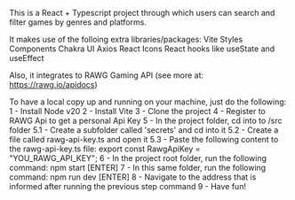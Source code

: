 This is a React + Typescript project through which users can search and filter games by genres and platforms.

It makes use of the folloing extra libraries/packages:
Vite
Styles Components
Chakra UI
Axios
React Icons
React hooks like useState and useEffect

Also, it integrates to RAWG Gaming API (see more at: https://rawg.io/apidocs)

To have a local copy up and running on your machine, just do the following:
1 - Install Node v20
2 - Install Vite
3 - Clone the project
4 - Register to RAWG Api to get a personal Api Key
5 - In the project folder, cd into to /src folder
    5.1 - Create a subfolder called 'secrets' and cd into it
    5.2 - Create a file called rawg-api-key.ts and open it
    5.3 - Paste the following content to the rawg-api-key.ts file:
          export const RawgApiKey = "YOU_RAWG_API_KEY";
6 - In the project root folder, run the following command:
    npm start [ENTER]
7 - In this same folder, run the following command:
    npm run dev [ENTER]
8 - Navigate to the address that is informed after running the previous step command
9 - Have fun!
